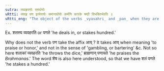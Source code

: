 ```yaml
---
sutra: व्यवहृपणोः समर्थयोः
vRtti: व्यवहृ पण इत्येतयोः समानार्थयोः कर्मणि कारके षष्ठी विभक्तिर्भवति ॥
vRtti_eng: "The object of the verbs _vyavahri_ and _pan_ when they are synonymous, that is when they mean 'dealing in sale and purchase transactions' or 'staking in gambling,' takes the sixth case-affix."
---
```

Ex. शतस्य व्यवहरति or पणते 'he deals in, or stakes hundred.'

Why does not the verb पण take the affix आय् ? It takes आय् when meaning 'to praise or honor,' and not in the sense of 'gambling, or bartering' &c. Not so here शलाकां व्यवहरति 'he throws the dice,' ब्राह्मणान् पणायते 'he praises the _Brahmanas_.' The word शेष is also here understood, so that we have शतं पणते 'he stakes a hundred.'
